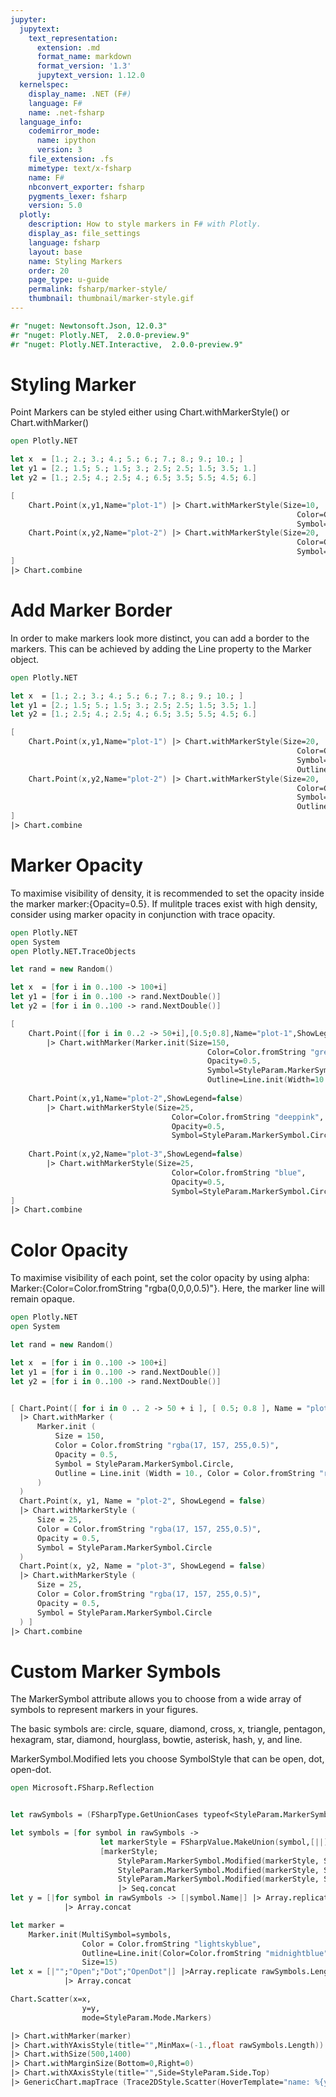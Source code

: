 ```yaml
---
jupyter:
  jupytext:
    text_representation:
      extension: .md
      format_name: markdown
      format_version: '1.3'
      jupytext_version: 1.12.0
  kernelspec:
    display_name: .NET (F#)
    language: F#
    name: .net-fsharp
  language_info:
    codemirror_mode:
      name: ipython
      version: 3
    file_extension: .fs
    mimetype: text/x-fsharp
    name: F#
    nbconvert_exporter: fsharp
    pygments_lexer: fsharp
    version: 5.0
  plotly:
    description: How to style markers in F# with Plotly.
    display_as: file_settings
    language: fsharp
    layout: base
    name: Styling Markers
    order: 20
    page_type: u-guide
    permalink: fsharp/marker-style/
    thumbnail: thumbnail/marker-style.gif
---
```


```fsharp dotnet_interactive={"language": "fsharp"}
#r "nuget: Newtonsoft.Json, 12.0.3"
#r "nuget: Plotly.NET,  2.0.0-preview.9"
#r "nuget: Plotly.NET.Interactive,  2.0.0-preview.9"

```

# Styling Marker

Point Markers can be styled either using Chart.withMarkerStyle() or Chart.withMarker()

```fsharp dotnet_interactive={"language": "fsharp"}
open Plotly.NET

let x  = [1.; 2.; 3.; 4.; 5.; 6.; 7.; 8.; 9.; 10.; ]
let y1 = [2.; 1.5; 5.; 1.5; 3.; 2.5; 2.5; 1.5; 3.5; 1.]
let y2 = [1.; 2.5; 4.; 2.5; 4.; 6.5; 3.5; 5.5; 4.5; 6.]

[
    Chart.Point(x,y1,Name="plot-1") |> Chart.withMarkerStyle(Size=10,
                                                                Color=Color.fromString "deeppink",
                                                                Symbol=StyleParam.MarkerSymbol.Cross);
    Chart.Point(x,y2,Name="plot-2") |> Chart.withMarkerStyle(Size=20,
                                                                Color=Color.fromString "blue",
                                                                Symbol=StyleParam.MarkerSymbol.Diamond)
]
|> Chart.combine
```

# Add Marker Border


In order to make markers look more distinct, you can add a border to the markers. This can be achieved by adding the Line property to the Marker object.

```fsharp dotnet_interactive={"language": "fsharp"}
open Plotly.NET

let x  = [1.; 2.; 3.; 4.; 5.; 6.; 7.; 8.; 9.; 10.; ]
let y1 = [2.; 1.5; 5.; 1.5; 3.; 2.5; 2.5; 1.5; 3.5; 1.]
let y2 = [1.; 2.5; 4.; 2.5; 4.; 6.5; 3.5; 5.5; 4.5; 6.]

[
    Chart.Point(x,y1,Name="plot-1") |> Chart.withMarkerStyle(Size=20,
                                                                Color=Color.fromString "deeppink",
                                                                Symbol=StyleParam.MarkerSymbol.StarSquare,
                                                                Outline=Line.init(Width=2., Color=Color.fromString "black"));
    Chart.Point(x,y2,Name="plot-2") |> Chart.withMarkerStyle(Size=20,
                                                                Color=Color.fromString "blue",
                                                                Symbol=StyleParam.MarkerSymbol.Diamond,
                                                                Outline=Line.init(Width=2.,Color=Color.fromString "black"))
]
|> Chart.combine
```

# Marker Opacity


To maximise visibility of density, it is recommended to set the opacity inside the marker marker:{Opacity=0.5}. If mulitple traces exist with high density, consider using marker opacity in conjunction with trace opacity.

```fsharp dotnet_interactive={"language": "fsharp"}
open Plotly.NET
open System
open Plotly.NET.TraceObjects

let rand = new Random()

let x  = [for i in 0..100 -> 100+i]
let y1 = [for i in 0..100 -> rand.NextDouble()]
let y2 = [for i in 0..100 -> rand.NextDouble()]

[
    Chart.Point([for i in 0..2 -> 50+i],[0.5;0.8],Name="plot-1",ShowLegend=false) 
        |> Chart.withMarker(Marker.init(Size=150,
                                            Color=Color.fromString "green",
                                            Opacity=0.5, 
                                            Symbol=StyleParam.MarkerSymbol.Circle,
                                            Outline=Line.init(Width=10.,Color=Color.fromString "red")));
    
    Chart.Point(x,y1,Name="plot-2",ShowLegend=false) 
        |> Chart.withMarkerStyle(Size=25,
                                    Color=Color.fromString "deeppink",
                                    Opacity=0.5, 
                                    Symbol=StyleParam.MarkerSymbol.Circle);
    
    Chart.Point(x,y2,Name="plot-3",ShowLegend=false) 
        |> Chart.withMarkerStyle(Size=25,
                                    Color=Color.fromString "blue",
                                    Opacity=0.5,                                     
                                    Symbol=StyleParam.MarkerSymbol.Circle)
]
|> Chart.combine
```

# Color Opacity


To maximise visibility of each point, set the color opacity by using alpha: Marker:{Color=Color.fromString "rgba(0,0,0,0.5)"}. Here, the marker line will remain opaque.

```fsharp dotnet_interactive={"language": "fsharp"}
open Plotly.NET
open System

let rand = new Random()

let x  = [for i in 0..100 -> 100+i]
let y1 = [for i in 0..100 -> rand.NextDouble()]
let y2 = [for i in 0..100 -> rand.NextDouble()]


[ Chart.Point([ for i in 0 .. 2 -> 50 + i ], [ 0.5; 0.8 ], Name = "plot-1", ShowLegend = false)
  |> Chart.withMarker (
      Marker.init (
          Size = 150,
          Color = Color.fromString "rgba(17, 157, 255,0.5)",
          Opacity = 0.5,
          Symbol = StyleParam.MarkerSymbol.Circle,
          Outline = Line.init (Width = 10., Color = Color.fromString "red")
      )
  )
  Chart.Point(x, y1, Name = "plot-2", ShowLegend = false)
  |> Chart.withMarkerStyle (
      Size = 25,
      Color = Color.fromString "rgba(17, 157, 255,0.5)",
      Opacity = 0.5,
      Symbol = StyleParam.MarkerSymbol.Circle
  )
  Chart.Point(x, y2, Name = "plot-3", ShowLegend = false)
  |> Chart.withMarkerStyle (
      Size = 25,
      Color = Color.fromString "rgba(17, 157, 255,0.5)",
      Opacity = 0.5,
      Symbol = StyleParam.MarkerSymbol.Circle
  ) ]
|> Chart.combine
```

# Custom Marker Symbols

The MarkerSymbol attribute allows you to choose from a wide array of symbols to represent markers in your figures.

The basic symbols are: circle, square, diamond, cross, x, triangle, pentagon, hexagram, star, diamond, hourglass, bowtie, asterisk, hash, y, and line.

MarkerSymbol.Modified lets you choose SymbolStyle that can be open, dot, open-dot. 

```fsharp dotnet_interactive={"language": "fsharp"}
open Microsoft.FSharp.Reflection


let rawSymbols = (FSharpType.GetUnionCases typeof<StyleParam.MarkerSymbol>).[1..] |> Array.rev

let symbols = [for symbol in rawSymbols -> 
                    let markerStyle = FSharpValue.MakeUnion(symbol,[||]) :?> StyleParam.MarkerSymbol
                    [markerStyle;
                        StyleParam.MarkerSymbol.Modified(markerStyle, StyleParam.SymbolStyle.Open);
                        StyleParam.MarkerSymbol.Modified(markerStyle, StyleParam.SymbolStyle.Dot);
                        StyleParam.MarkerSymbol.Modified(markerStyle, StyleParam.SymbolStyle.OpenDot)] ]
                        |> Seq.concat
let y = [|for symbol in rawSymbols -> [|symbol.Name|] |> Array.replicate 4 |> Array.concat|]
            |> Array.concat

let marker = 
    Marker.init(MultiSymbol=symbols,
                Color = Color.fromString "lightskyblue",
                Outline=Line.init(Color=Color.fromString "midnightblue",Width=2.),
                Size=15)
let x = [|"";"Open";"Dot";"OpenDot"|] |>Array.replicate rawSymbols.Length
            |> Array.concat

Chart.Scatter(x=x,
                y=y,
                mode=StyleParam.Mode.Markers)

|> Chart.withMarker(marker)
|> Chart.withYAxisStyle(title="",MinMax=(-1.,float rawSymbols.Length))
|> Chart.withSize(500,1400)
|> Chart.withMarginSize(Bottom=0,Right=0)
|> Chart.withXAxisStyle(title="",Side=StyleParam.Side.Top)
|> GenericChart.mapTrace (Trace2DStyle.Scatter(HoverTemplate="name: %{y}%{x}<br>number: %{marker.symbol}<extra></extra>"))


```

